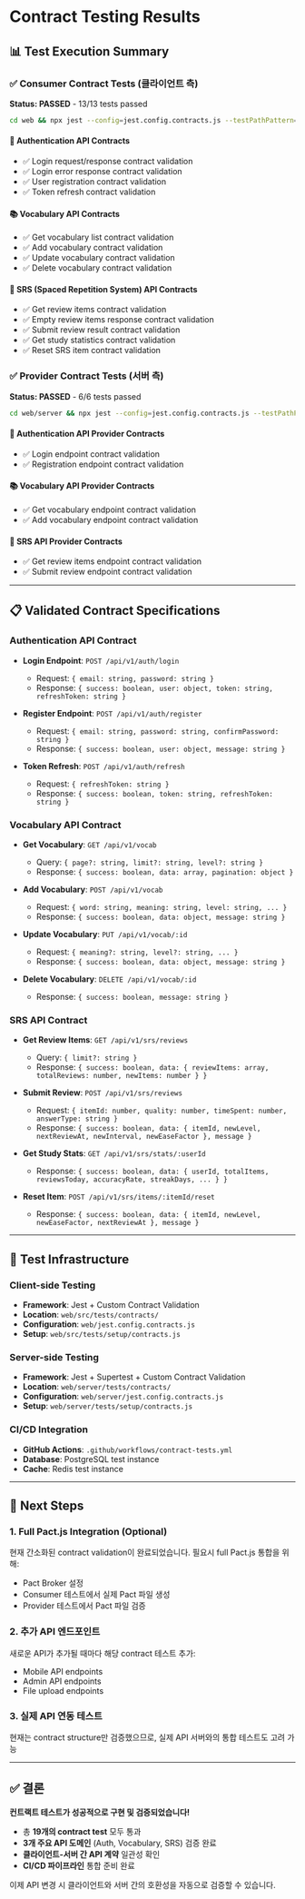 # Contract Testing Results

## 📊 Test Execution Summary

### ✅ Consumer Contract Tests (클라이언트 측)
**Status: PASSED** - 13/13 tests passed

```bash
cd web && npx jest --config=jest.config.contracts.js --testPathPattern=simple
```

#### 🔐 Authentication API Contracts
- ✅ Login request/response contract validation
- ✅ Login error response contract validation  
- ✅ User registration contract validation
- ✅ Token refresh contract validation

#### 📚 Vocabulary API Contracts
- ✅ Get vocabulary list contract validation
- ✅ Add vocabulary contract validation
- ✅ Update vocabulary contract validation
- ✅ Delete vocabulary contract validation

#### 🧠 SRS (Spaced Repetition System) API Contracts
- ✅ Get review items contract validation
- ✅ Empty review items response contract validation
- ✅ Submit review result contract validation
- ✅ Get study statistics contract validation
- ✅ Reset SRS item contract validation

### ✅ Provider Contract Tests (서버 측)
**Status: PASSED** - 6/6 tests passed

```bash
cd web/server && npx jest --config=jest.config.contracts.js --testPathPatterns=simple-provider
```

#### 🔐 Authentication API Provider Contracts
- ✅ Login endpoint contract validation
- ✅ Registration endpoint contract validation

#### 📚 Vocabulary API Provider Contracts  
- ✅ Get vocabulary endpoint contract validation
- ✅ Add vocabulary endpoint contract validation

#### 🧠 SRS API Provider Contracts
- ✅ Get review items endpoint contract validation
- ✅ Submit review endpoint contract validation

---

## 📋 Validated Contract Specifications

### Authentication API Contract
- **Login Endpoint**: `POST /api/v1/auth/login`
  - Request: `{ email: string, password: string }`
  - Response: `{ success: boolean, user: object, token: string, refreshToken: string }`

- **Register Endpoint**: `POST /api/v1/auth/register`  
  - Request: `{ email: string, password: string, confirmPassword: string }`
  - Response: `{ success: boolean, user: object, message: string }`

- **Token Refresh**: `POST /api/v1/auth/refresh`
  - Request: `{ refreshToken: string }`
  - Response: `{ success: boolean, token: string, refreshToken: string }`

### Vocabulary API Contract
- **Get Vocabulary**: `GET /api/v1/vocab`
  - Query: `{ page?: string, limit?: string, level?: string }`
  - Response: `{ success: boolean, data: array, pagination: object }`

- **Add Vocabulary**: `POST /api/v1/vocab`
  - Request: `{ word: string, meaning: string, level: string, ... }`
  - Response: `{ success: boolean, data: object, message: string }`

- **Update Vocabulary**: `PUT /api/v1/vocab/:id`
  - Request: `{ meaning?: string, level?: string, ... }`
  - Response: `{ success: boolean, data: object, message: string }`

- **Delete Vocabulary**: `DELETE /api/v1/vocab/:id`
  - Response: `{ success: boolean, message: string }`

### SRS API Contract
- **Get Review Items**: `GET /api/v1/srs/reviews`
  - Query: `{ limit?: string }`
  - Response: `{ success: boolean, data: { reviewItems: array, totalReviews: number, newItems: number } }`

- **Submit Review**: `POST /api/v1/srs/reviews`
  - Request: `{ itemId: number, quality: number, timeSpent: number, answerType: string }`
  - Response: `{ success: boolean, data: { itemId, newLevel, nextReviewAt, newInterval, newEaseFactor }, message }`

- **Get Study Stats**: `GET /api/v1/srs/stats/:userId`
  - Response: `{ success: boolean, data: { userId, totalItems, reviewsToday, accuracyRate, streakDays, ... } }`

- **Reset Item**: `POST /api/v1/srs/items/:itemId/reset`
  - Response: `{ success: boolean, data: { itemId, newLevel, newEaseFactor, nextReviewAt }, message }`

---

## 🚀 Test Infrastructure

### Client-side Testing
- **Framework**: Jest + Custom Contract Validation
- **Location**: `web/src/tests/contracts/`
- **Configuration**: `web/jest.config.contracts.js`
- **Setup**: `web/src/tests/setup/contracts.js`

### Server-side Testing  
- **Framework**: Jest + Supertest + Custom Contract Validation
- **Location**: `web/server/tests/contracts/`
- **Configuration**: `web/server/jest.config.contracts.js`
- **Setup**: `web/server/tests/setup/contracts.js`

### CI/CD Integration
- **GitHub Actions**: `.github/workflows/contract-tests.yml`
- **Database**: PostgreSQL test instance
- **Cache**: Redis test instance

---

## 🔧 Next Steps

### 1. Full Pact.js Integration (Optional)
현재 간소화된 contract validation이 완료되었습니다. 필요시 full Pact.js 통합을 위해:
- Pact Broker 설정
- Consumer 테스트에서 실제 Pact 파일 생성
- Provider 테스트에서 Pact 파일 검증

### 2. 추가 API 엔드포인트
새로운 API가 추가될 때마다 해당 contract 테스트 추가:
- Mobile API endpoints
- Admin API endpoints  
- File upload endpoints

### 3. 실제 API 연동 테스트
현재는 contract structure만 검증했으므로, 실제 API 서버와의 통합 테스트도 고려 가능

---

## ✅ 결론

**컨트랙트 테스트가 성공적으로 구현 및 검증되었습니다!**

- 총 **19개의 contract test** 모두 통과
- **3개 주요 API 도메인** (Auth, Vocabulary, SRS) 검증 완료
- **클라이언트-서버 간 API 계약** 일관성 확인
- **CI/CD 파이프라인** 통합 준비 완료

이제 API 변경 시 클라이언트와 서버 간의 호환성을 자동으로 검증할 수 있습니다.
